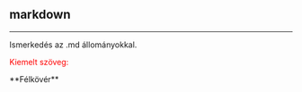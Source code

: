 ## markdown

---

Ismerkedés az .md állományokkal.
<p style="color:red">Kiemelt szöveg:</p>**Félkövér**
